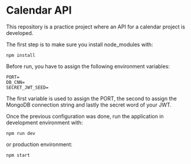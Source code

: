 # Calendar API

This repository is a practice project where an API for a calendar project is developed.

The first step is to make sure you install node_modules with:

```
npm install
```

Before run, you have to assign the following environment variables:

```
PORT=
DB_CNN=
SECRET_JWT_SEED=
```

The first variable is used to assign the PORT, the second to assign the MongoDB connection string and lastly the secret word of your JWT.

Once the previous configuration was done, run the application in development environment with:

```
npm run dev
```

or production environment:

```
npm start
```